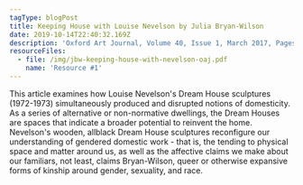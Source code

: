 ```yaml
---
tagType: blogPost
title: Keeping House with Louise Nevelson by Julia Bryan-Wilson
date: 2019-10-14T22:40:32.169Z
description: 'Oxford Art Journal, Volume 40, Issue 1, March 2017, Pages 109–131'
resourceFiles:
  - file: /img/jbw-keeping-house-with-nevelson-oaj.pdf
    name: 'Resource #1'
---
```

This article examines how Louise Nevelson's Dream House sculptures (1972-1973) simultaneously produced and disrupted notions of domesticity. As a series of alternative or non-normative dwellings, the Dream Houses are spaces that indicate a broader potential to reinvent the home. Nevelson's wooden, allblack Dream House sculptures reconfigure our understanding of gendered domestic work - that is, the tending to physical space and matter around us, as well as the affective claims we make about our familiars, not least, claims Bryan-Wilson, queer or otherwise expansive forms of kinship around gender, sexuality, and race.
